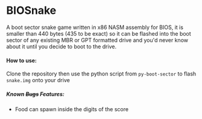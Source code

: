 # BIOSnake

A boot sector snake game written in x86 NASM assembly for BIOS, it is smaller than 440 bytes (435 to be exact) so it can be flashed into the boot sector of any existing MBR or GPT formatted drive and you'd never know about it until you decide to boot to the drive.

#### How to use:
Clone the repository then use the python script from `py-boot-sector` to flash `snake.img` onto your drive

##### Known ~~Bugs~~ *Features*:
  - Food can spawn inside the digits of the score
